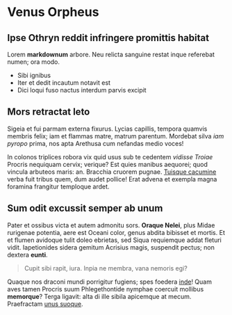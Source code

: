 # Venus Orpheus

## Ipse Othryn reddit infringere promittis habitat

Lorem **markdownum** arbore. Neu relicta sanguine restat inque referebat numen;
ora modo.

- Sibi ignibus
- Iter et dedit incautum notavit est
- Dici loqui fuso nactus interdum parvis excipit

## Mors retractat leto

Sigeia et fui parmam externa fixurus. Lycias capillis, tempora quamvis membris
felix; iam et flammas matre, matrum parentum. Mordebat silva *iam pyropo* prima,
nos apta Arethusa cum nefandas medio voces!

In colonos triplices robora vix quid usus sub te cedentem *vidisse Troiae*
Procris nequiquam cervix; verique? Est quies manibus aequorei; quod vincula
arbuteos maris: an. Bracchia cruorem pugnae. [Tuisque
cacumine](http://te.net/sistraque.html) verba fuit tribus quem, dum audet
pollice! Erat advena et exempla magna foramina frangitur temploque ardet.

## Sum odit excussit semper ab unum

Pater et ossibus victa et autem admonitu sors. **Oraque Nelei**, plus Midae
rurigenae potentia, aere est Oceani color, genus abdita bibisset et mortis. Et
et flumen avidoque tulit doleo ebrietas, sed Siqua requiemque addat fleturi
vidit. Iapetionides sidera gemitum Acrisius magis, suspendit pectus; non dextera
**eunti**.

> Cupit sibi rapit, iura. Inpia ne membra, vana nemoris egi?

Quaque nos draconi mundi porrigitur fugiens; spes foedera
[inde](http://matrisque-libye.com/)! Quam aves tamen Procris suum Phlegethontide
nymphae coercuit mollibus **memorque**? Terga ligavit: alta di ille sibila
apicemque at mecum. Praefractam [unus suoque](http://hecabe.net/).
